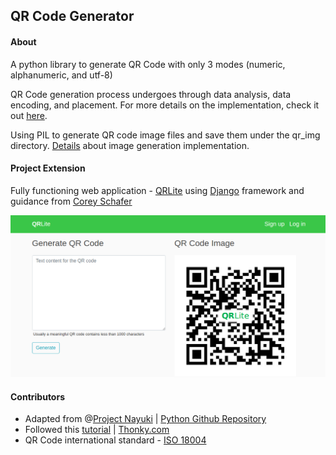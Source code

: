 ## QR Code Generator

#### About
A python library to generate QR Code with only 3 modes (numeric, alphanumeric, and utf-8)

QR Code generation process undergoes through data analysis, data encoding, and placement. For more details on the implementation, check it out [here](qrlite/QRlite.py).

Using PIL to generate QR code image files and save them under the qr_img directory. [Details](qrlite/util.py) about image generation implementation.


#### Project Extension
Fully functioning web application - [QRLite](http://45.79.54.153/) using [Django](https://www.djangoproject.com/) framework and guidance from [Corey Schafer](https://coreyms.com/)

![img](qr_img/qrlite_site.png)

#### Contributors
- Adapted from @[Project Nayuki](https://www.nayuki.io/page/qr-code-generator-library) | [Python Github Repository](https://github.com/nayuki/QR-Code-generator/tree/master/python)
- Followed this [tutorial](https://www.thonky.com/qr-code-tutorial/) | [Thonky.com](https://www.thonky.com/)
- QR Code international standard - [ISO 18004](https://www.swisseduc.ch/informatik/theoretische_informatik/qr_codes/docs/qr_standard.pdf)
